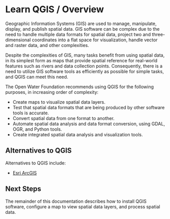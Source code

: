 # Learn QGIS / Overview

Geographic Information Systems (GIS) are used to manage, manipulate, display, and publish spatial data.
GIS software can be complex due to the need to handle multiple data formats for spatial data,
project two and three-dimensional coordinates into a flat space for visualization,
handle vector and raster data, and other complexities.

Despite the complexities of GIS, many tasks benefit from using spatial data,
in its simplest form as maps that provide spatial reference for real-world features such as rivers
and data collection points.
Consequently, there is a need to utilize GIS software tools as efficiently as possible for simple tasks,
and QGIS can meet this need.

The Open Water Foundation recommends using QGIS for the following purposes,
in increasing order of complexity:

* Create maps to visualize spatial data layers.
* Test that spatial data formats that are being produced by other software tools is accurate.
* Convert spatial data from one format to another.
* Automate spatial data analysis and data format conversion, using GDAL, OGR, and Python tools.
* Create integrated spatial data analysis and visualization tools.

## Alternatives to QGIS

Alternatives to QGIS include:

* [Esri ArcGIS](https://www.arcgis.com)

## Next Steps

The remainder of this documentation describes how to install QGIS software, configure a map to view spatial data layers,
and process spatial data.
